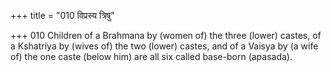 +++
title = "010 विप्रस्य त्रिषु"

+++
010	Children of a Brahmana by (women of) the three (lower) castes, of a Kshatriya by (wives of) the two (lower) castes, and of a Vaisya by (a wife of) the one caste (below him) are all six called base-born (apasada).